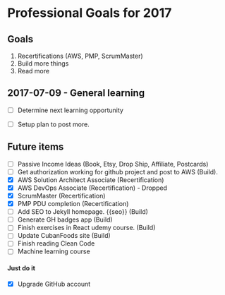 # Professional Goals for 2017

## Goals
1. Recertifications (AWS, PMP, ScrumMaster)
2. Build more things
3. Read more

## 2017-07-09 - General learning
- [ ] Determine next learning opportunity
- [ ] Setup plan to post more.


## Future items
- [ ] Passive Income Ideas (Book, Etsy, Drop Ship, Affiliate, Postcards)
- [ ] Get authorization working for github project and post to AWS (Build).
- [x] AWS Solution Architect Associate (Recertification)
- [x] AWS DevOps Associate (Recertification) - Dropped
- [x] ScrumMaster (Recertification)
- [x] PMP PDU completion (Recertification)
- [ ] Add SEO to Jekyll homepage. {{seo}} (Build)
- [ ] Generate GH badges app (Build)
- [ ] Finish exercises in React udemy course. (Build)
- [ ] Update CubanFoods site (Build)
- [ ] Finish reading Clean Code
- [ ] Machine learning course

#### Just do it
- [x] Upgrade GitHub account
